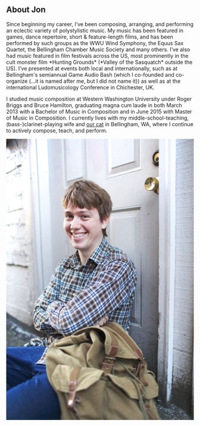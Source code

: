 ## About Jon
<div class="row">
<div class="col-lg-9" markdown="1">
Since beginning my career, I’ve been composing, arranging, and performing an eclectic variety of polystylistic music. My music has been featured in games, dance repertoire, short & feature-length films, and has been performed by such groups as the WWU Wind Symphony, the Equus Sax Quartet, the Bellingham Chamber Music Society and many others. I’ve also had music featured in film festivals across the US, most prominently in the cult monster film *Hunting Grounds* (*Valley of the Sasquatch* outside the US). I’ve presented at events both local and internationally, such as at Bellingham's semiannual Game Audio Bash (which I co-founded and co-organize (...it is named after me, but I did not name it)) as well as at the international Ludomusicology Conference in Chichester, UK.

I studied music composition at Western Washington University under Roger Briggs and Bruce Hamilton, graduating magna cum laude in both March 2013 with a Bachelor of Music in Composition and in June 2015 with Master of Music in Composition. I currently lives with my middle-school-teaching, (bass-)clarinet-playing wife and <a href="#cougarModal" data-toggle="modal">our cat</a> in Bellingham, WA, where I continue to actively compose, teach, and perform.
</div>
<div class="col-lg-3">
<img src="/assets/images/jon-bio.jpg" />
</div>

</div>
